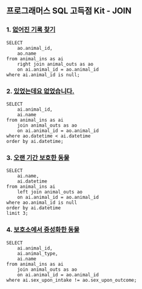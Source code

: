 ## 프로그래머스 SQL 고득점 Kit - JOIN

### 1. [없어진 기록 찾기](https://programmers.co.kr/learn/courses/30/lessons/59042)
```
SELECT 
    ao.animal_id, 
    ao.name
from animal_ins as ai
    right join animal_outs as ao 
    on ai.animal_id = ao.animal_id
where ai.animal_id is null;
```

### 2. [있었는데요 없었습니다.](https://programmers.co.kr/learn/courses/30/lessons/59043)
```
SELECT 
    ai.animal_id, 
    ai.name
from animal_ins as ai
    join animal_outs as ao 
    on ai.animal_id = ao.animal_id
where ao.datetime < ai.datetime
order by ai.datetime;
```

### 3. [오랜 기간 보호한 동물](https://programmers.co.kr/learn/courses/30/lessons/59044)
```
SELECT 
    ai.name, 
    ai.datetime
from animal_ins ai
    left join animal_outs ao 
    on ai.animal_id = ao.animal_id
where ao.animal_id is null
order by ai.datetime
limit 3;
```

### 4. [보호소에서 중성화한 동물](https://programmers.co.kr/learn/courses/30/lessons/59045)
```
SELECT 
    ai.animal_id, 
    ai.animal_type, 
    ai.name
from animal_ins as ai
    join animal_outs as ao 
    on ai.animal_id = ao.animal_id
where ai.sex_upon_intake != ao.sex_upon_outcome;
```
